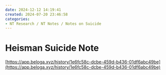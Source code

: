 ```yaml
---
date: 2024-12-12 14:19:41
created: 2024-07-20 23:46:58
categories:
- NT Research / NT Notes / Notes on Suicide
---
```


# Heisman Suicide Note

[https://app.beloga.xyz/history/1e6fc58c-dcbe-459d-b436-01df6abc49be](https://app.beloga.xyz/history/1e6fc58c-dcbe-459d-b436-01df6abc49be)